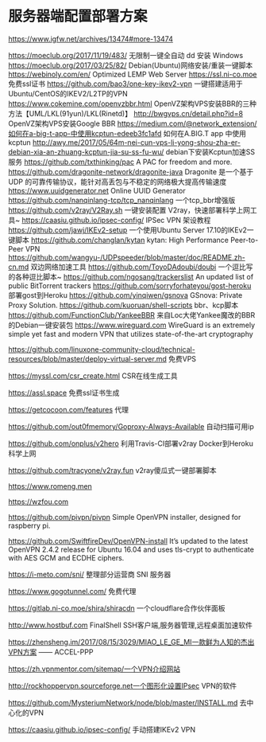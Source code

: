 # 服务器端配置部署方案

https://www.igfw.net/archives/13474#more-13474

https://moeclub.org/2017/11/19/483/ 无限制一键全自动 dd 安装 Windows
https://moeclub.org/2017/03/25/82/ Debian(Ubuntu)网络安装/重装一键脚本
https://webinoly.com/en/ Optimized LEMP Web Server
https://ssl.ni-co.moe 免费ssl证书
https://github.com/bao3/one-key-ikev2-vpn 一键搭建适用于Ubuntu/CentOS的IKEV2/L2TP的VPN
https://www.cokemine.com/openvzbbr.html OpenVZ架构VPS安装BBR的三种方法【UML/LKL(91yun)/LKL(Rinetd)】
http://bwgvps.cn/detail.php?id=8 OpenVZ架构VPS安装Google BBR
https://medium.com/@network_extension/如何在a-big-t-app-中使用kcptun-edeeb3fc1afd 如何在A.BIG.T app 中使用kcptun
http://awy.me/2017/05/64m-nei-cun-vps-li-yong-shou-zha-er-debian-xia-an-zhuang-kcptun-jia-su-ss-fu-wu/ debian下安装Kcptun加速SS服务
https://github.com/txthinking/pac A PAC for freedom and more.
https://github.com/dragonite-network/dragonite-java Dragonite 是一个基于 UDP 的可靠传输协议，能针对高丢包与不稳定的网络极大提高传输速度
https://www.uuidgenerator.net Online UUID Generator
https://github.com/nanqinlang-tcp/tcp_nanqinlang 一个tcp_bbr增强版
https://github.com/v2ray/V2Ray.sh 一键安装配置 V2ray，快速部署科学上网工具~
https://caasiu.github.io/ipsec-config/ IPSec VPN 架设教程
https://github.com/jawj/IKEv2-setup 一个使用Ubuntu Server 17.10的IKEv2一键脚本
https://github.com/changlan/kytan kytan: High Performance Peer-to-Peer VPN
https://github.com/wangyu-/UDPspeeder/blob/master/doc/README.zh-cn.md 双边网络加速工具
https://github.com/ToyoDAdoubi/doubi 一个逗比写的各种逗比脚本~
https://github.com/ngosang/trackerslist An updated list of public BitTorrent trackers
https://github.com/sorryforhateyou/gost-heroku 部署gost到Heroku
https://github.com/yinqiwen/gsnova GSnova: Private Proxy Solution.
https://github.com/kuoruan/shell-scripts bbr、kcp脚本
https://github.com/FunctionClub/YankeeBBR 来自Loc大佬Yankee魔改的BBR的Debian一键安装包
https://www.wireguard.com WireGuard is an extremely simple yet fast and modern VPN that utilizes state-of-the-art cryptography

https://github.com/linuxone-community-cloud/technical-resources/blob/master/deploy-virtual-server.md  免费VPS

https://myssl.com/csr_create.html  CSR在线生成工具

https://assl.space  免费ssl证书生成

https://getcocoon.com/features  代理

https://github.com/out0fmemory/Goproxy-Always-Available  自动扫描可用ip

https://github.com/onplus/v2hero  利用Travis-CI部署v2ray Docker到Heroku科学上网

https://github.com/tracyone/v2ray.fun  v2ray傻瓜式一键部署脚本

https://www.romeng.men

https://wzfou.com

https://github.com/pivpn/pivpn  Simple OpenVPN installer, designed for raspberry pi.

https://github.com/SwiftfireDev/OpenVPN-install  It’s updated to the latest OpenVPN 2.4.2 release for Ubuntu 16.04 and uses tls-crypt to authenticate with AES GCM and ECDHE ciphers.

https://i-meto.com/sni/  整理部分运营商 SNI 服务器

https://www.gogotunnel.com/  免费代理

https://gitlab.ni-co.moe/shira/shiracdn 一个cloudflare合作伙伴面板

http://www.hostbuf.com  FinalShell SSH客户端,服务器管理,远程桌面加速软件

https://zhensheng.im/2017/08/15/3029/MIAO_LE_GE_MI一款鲜为人知的杰出VPN方案 —— ACCEL-PPP

https://zh.vpnmentor.com/sitemap/一个VPN介绍网站

http://rockhoppervpn.sourceforge.net一个图形化设置IPsec VPN的软件

https://github.com/MysteriumNetwork/node/blob/master/INSTALL.md  去中心化的VPN

https://caasiu.github.io/ipsec-config/  手动搭建IKEv2 VPN
